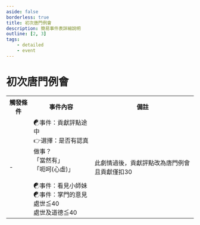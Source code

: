 ```yaml
---
aside: false
borderless: true
title: 初次唐門例會
description: 簡易事件表詳細說明
outline: [2, 3]
tags:
    - detailed
    - event
---
```


# 初次唐門例會

<Table class="timeline-table">
    <tr class="timeline-header">
        <th>觸發條件</th>
        <th>事件內容</th>
        <th>備註</th>
    </tr>
	<tr>
		<td>-</td>
		<td>
			<span title="貢獻-30">☯事件：貢獻評點途中 </span> <br>
			👉選擇：是否有認真做事？<br>
			<span title="貢獻<50時，道德-1、處世-1、性情+1、嘴力+1">「當然有」 </span> <br>
			<span title="向心+5、唐中翎+1、唐陞+1">「呃呵(心虛)」 </span> <br>
			<br>
			<span title="心相+15">☯事件：看見小師妹 </span> <br>
			☯事件：掌門的意見 <br>
			<span title="唐中翎+1">處世≦40 </span> <br>
			<span title="處世-1、唐中翎+1">處世及道德≦40 </span> <br>
		</td>
		<td>
			此劇情過後，貢獻評點改為唐門例會且貢獻僅扣30<br>
		</td>
	</tr>
</table>






